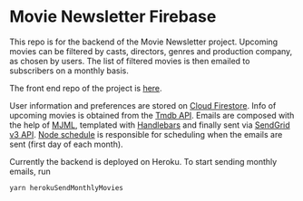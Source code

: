 # Movie Newsletter Firebase

This repo is for the backend of the Movie Newsletter project. Upcoming movies can be filtered by casts, directors, genres and production company, as chosen by users. The list of filtered movies is then emailed to subscribers on a monthly basis.

The front end repo of the project is [here](https://github.com/moa-novae/movie_newsletter).

User information and preferences are stored on [Cloud Firestore](https://firebase.google.com/docs/firestore).
Info of upcoming movies is obtained from the [Tmdb API](https://developers.themoviedb.org/3/getting-started/introduction). Emails are composed with the help of [MJML](https://mjml.io/), templated with [Handlebars](https://handlebarsjs.com/) and finally sent via [SendGrid v3 API](https://sendgrid.com/docs/API_Reference/api_v3.html).
[Node schedule](https://www.npmjs.com/package/node-schedule) is responsible for scheduling when the emails are sent (first day of each month).


Currently the backend is deployed on Heroku. To start sending monthly emails, run

```bash
yarn herokuSendMonthlyMovies

```
